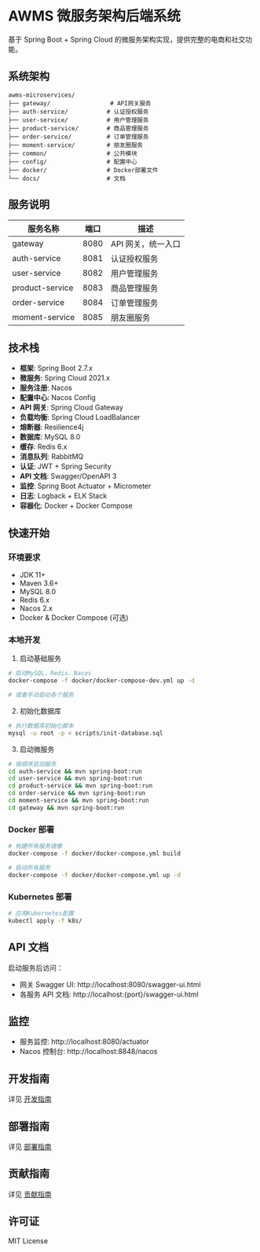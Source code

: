 # AWMS 微服务架构后端系统

基于 Spring Boot + Spring Cloud 的微服务架构实现，提供完整的电商和社交功能。

## 系统架构

```
awms-microservices/
├── gateway/                 # API网关服务
├── auth-service/           # 认证授权服务
├── user-service/           # 用户管理服务
├── product-service/        # 商品管理服务
├── order-service/          # 订单管理服务
├── moment-service/         # 朋友圈服务
├── common/                 # 公共模块
├── config/                 # 配置中心
├── docker/                 # Docker部署文件
└── docs/                   # 文档
```

## 服务说明

| 服务名称        | 端口 | 描述               |
| --------------- | ---- | ------------------ |
| gateway         | 8080 | API 网关，统一入口 |
| auth-service    | 8081 | 认证授权服务       |
| user-service    | 8082 | 用户管理服务       |
| product-service | 8083 | 商品管理服务       |
| order-service   | 8084 | 订单管理服务       |
| moment-service  | 8085 | 朋友圈服务         |

## 技术栈

- **框架**: Spring Boot 2.7.x
- **微服务**: Spring Cloud 2021.x
- **服务注册**: Nacos
- **配置中心**: Nacos Config
- **API 网关**: Spring Cloud Gateway
- **负载均衡**: Spring Cloud LoadBalancer
- **熔断器**: Resilience4j
- **数据库**: MySQL 8.0
- **缓存**: Redis 6.x
- **消息队列**: RabbitMQ
- **认证**: JWT + Spring Security
- **API 文档**: Swagger/OpenAPI 3
- **监控**: Spring Boot Actuator + Micrometer
- **日志**: Logback + ELK Stack
- **容器化**: Docker + Docker Compose

## 快速开始

### 环境要求

- JDK 11+
- Maven 3.6+
- MySQL 8.0
- Redis 6.x
- Nacos 2.x
- Docker & Docker Compose (可选)

### 本地开发

1. 启动基础服务

```bash
# 启动MySQL、Redis、Nacos
docker-compose -f docker/docker-compose-dev.yml up -d

# 或者手动启动各个服务
```

2. 初始化数据库

```bash
# 执行数据库初始化脚本
mysql -u root -p < scripts/init-database.sql
```

3. 启动微服务

```bash
# 按顺序启动服务
cd auth-service && mvn spring-boot:run
cd user-service && mvn spring-boot:run
cd product-service && mvn spring-boot:run
cd order-service && mvn spring-boot:run
cd moment-service && mvn spring-boot:run
cd gateway && mvn spring-boot:run
```

### Docker 部署

```bash
# 构建所有服务镜像
docker-compose -f docker/docker-compose.yml build

# 启动所有服务
docker-compose -f docker/docker-compose.yml up -d
```

### Kubernetes 部署

```bash
# 应用Kubernetes配置
kubectl apply -f k8s/
```

## API 文档

启动服务后访问：

- 网关 Swagger UI: http://localhost:8080/swagger-ui.html
- 各服务 API 文档: http://localhost:{port}/swagger-ui.html

## 监控

- 服务监控: http://localhost:8080/actuator
- Nacos 控制台: http://localhost:8848/nacos

## 开发指南

详见 [开发指南](docs/development-guide.md)

## 部署指南

详见 [部署指南](docs/deployment-guide.md)

## 贡献指南

详见 [贡献指南](docs/contributing.md)

## 许可证

MIT License
